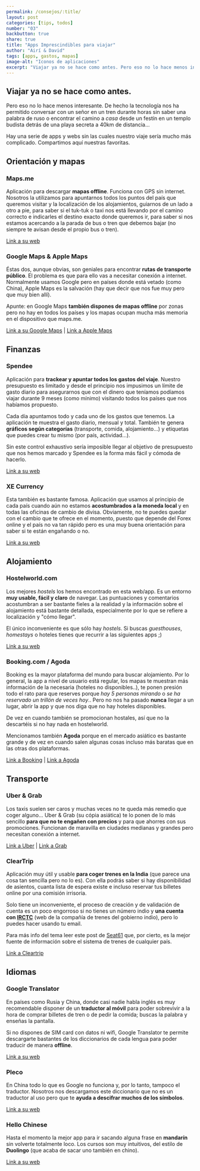 ```yaml
---
permalink: /consejos/:title/
layout: post
categories: [tips, todos]
number: "03"
backbutton: true
share: true
title: "Apps Imprescindibles para viajar"
author: "Airí & David"
tags: [apps, gastos, mapas]
image-alt: "Iconos de aplicaciones"
excerpt: "Viajar ya no se hace como antes. Pero eso no lo hace menos interesante. Te contamos qué apps se nos han hecho imprescindibles durante esta aventura."
---
```

## Viajar ya no se hace como antes.

Pero eso no lo hace menos interesante. De hecho la tecnología nos ha permitido conversar con un señor en un tren durante horas sin saber una palabra de ruso o encontrar el camino a *casa* desde un festín en un templo budista detrás de una playa secreta a 40km de distancia... 

Hay una serie de apps y webs sin las cuales nuestro viaje sería mucho más complicado. Compartimos aquí nuestras favoritas.

## Orientación y mapas

### Maps.me
Aplicación para descargar **mapas offline**. Funciona con GPS sin internet. Nosotros la utilizamos para apuntarnos todos los puntos del país que queremos visitar y la localización de los alojamientos, guiarnos de un lado a otro a pie, para saber si el tuk-tuk o taxi nos está llevando por el camino correcto e indicarles el destino exacto donde queremos ir, para saber si nos estamos acercando a la parada de bus o tren que debemos bajar (no siempre te avisan desde el propio bus o tren).

[Link a su web][ref1]

### Google Maps & Apple Maps
Éstas dos, aunque obvias, son geniales para encontrar **rutas de transporte público**. El problema es que para ello vas a necesitar conexión a internet. Normalmente usamos Google pero en países donde está vetado (como China), Apple Maps es la salvación (hay que decir que nos fue muy pero que muy bien allí).

Apunte: en Google Maps **también dispones de mapas offline** por zonas pero no hay en todos los países y los mapas ocupan mucha más memoria en el dispositivo que maps.me.

[Link a su Google Maps][ref2] | 
[Link a Apple Maps][ref3]

## Finanzas

### Spendee
Aplicación para **trackear y apuntar todos los gastos del viaje**. Nuestro presupuesto es limitado y desde el principio nos impusimos un límite de gasto diario para asegurarnos que con el dinero que teníamos podíamos viajar durante 9 meses (como mínimo) visitando todos los países que nos habíamos propuesto.

Cada día apuntamos todo y cada uno de los gastos que tenemos. La aplicación te muestra el gasto diario, mensual y total. También te genera **gráficos según categorías** (transporte, comida, alojamiento...) y etiquetas que puedes crear tu mismo (por país, actividad...).

Sin este control exhaustivo sería imposible llegar al objetivo de presupuesto que nos hemos marcado y Spendee es la forma más fácil y cómoda de hacerlo.

[Link a su web][ref4] 

### XE Currency
Esta también es bastante famosa. Aplicación que usamos al principio de cada país cuando aún no estamos **acostumbrados a la moneda local** y en todas las oficinas de cambio de divisa. Obviamente, no te puedes quedar con el cambio que te ofrece en el momento, puesto que depende del Forex online y el país no va tan rápido pero es una muy buena orientación para saber si te están engañando o no.

[Link a su web][ref5]

## Alojamiento

### Hostelworld.com
Los mejores *hostels* los hemos encontrado en esta web/app. Es un entorno **muy usable, fácil y claro** de navegar. Las puntuaciones y comentarios acostumbran a ser bastante fieles a la realidad y la información sobre el alojamiento está bastante detallada, especialmente por lo que se refiere a localización y "cómo llegar".

El único inconveniente es que sólo hay *hostels*. Si buscas *guesthouses*, *homestays* o hoteles tienes que recurrir a las siguientes apps ;)

[Link a su web][ref6]

### Booking.com / Agoda
Booking es la mayor plataforma del mundo para buscar alojamiento. Por lo general, la app a nivel de usuario está regular, los mapas te muestran más información de la necesaria (hoteles no disponibles..), te ponen presión todo el rato para que reserves porque *hay 5 personas mirando* o *se ha reservado un trillón de veces hoy*.. Pero no nos ha pasado **nunca** llegar a un lugar, abrir la app y que nos diga que no hay hoteles disponibles. 

De vez en cuando también se promocionan hostales, así que no la descartéis si no hay nada en hostelworld.

Mencionamos también **Agoda** porque en el mercado asiático es bastante grande y de vez en cuando salen algunas cosas incluso más baratas que en las otras dos plataformas. 

[Link a Booking][ref7] | 
[Link a Agoda][ref8]

## Transporte

### Uber & Grab
Los taxis suelen ser caros y muchas veces no te queda más remedio que coger alguno... Uber & Grab (su cópia asiática) te lo ponen de lo más sencillo **para que no te engañen con precios** y para que ahorres con sus promociones. Funcionan de maravilla en ciudades medianas y grandes pero necesitan conexión a internet.

[Link a Uber][ref9] | 
[Link a Grab][ref10] 

### ClearTrip
Aplicación muy útil y usable **para coger trenes en la India** (que parece una cosa tan sencilla pero no lo es). Con ella podrás saber si hay disponibilidad de asientos, cuanta lista de espera existe e incluso reservar tus billetes online por una comisión irrisoria. 

Solo tiene un inconveniente, el proceso de creación y de validación de cuenta es un poco engorroso si no tienes un número indio y **una cuenta con [IRCTC][ref12]** (web de la compañía de trenes del gobierno indio), pero lo puedes hacer usando tu email. 

Para más info del tema leer este post de [Seat61][ref13] que, por cierto, es la mejor fuente de información sobre el sistema de trenes de cualquier país. 

[Link a Cleartrip][ref11]

## Idiomas

### Google Translator
En países como Rusia y China, donde casi nadie habla inglés es muy recomendable disponer de un **traductor al móvil** para poder sobrevivir a la hora de comprar billetes de tren o de pedir la comida; buscas la palabra y enseñas la pantalla. 

Si no dispones de SIM card con datos ni wifi, Google Translator te permite descargarte bastantes de los diccionarios de cada lengua para poder traducir de manera **offline**. 

[Link a su web][ref14]


### Pleco
En China todo lo que es Google no funciona y, por lo tanto, tampoco el traductor. Nosotros nos descargamos este diccionario que no es un traductor al uso pero que te **ayuda a descifrar muchos de los símbolos**. 

[Link a su web][ref15] 

### Hello Chinese
Hasta el momento la mejor app para ir sacando alguna frase en **mandarín** sin volverte totalmente loco. Los cursos son muy intuitivos, del estilo de **Duolingo** (que acaba de sacar uno también en chino).

[Link a su web][ref16] 



[ref1]: https://maps.me/download/ 
[ref2]: https://maps.google.es/
[ref3]: https://www.apple.com/es/ios/maps/
[ref4]: https://www.spendee.com/
[ref5]: http://www.xe.com/apps/
[ref6]: http://www.hostelworld.com/
[ref7]: https://www.booking.com/
[ref8]: https://www.agoda.com/ 
[ref9]: https://www.uber.com/ 
[ref10]: https://www.grab.com/ 
[ref11]: https://www.cleartrip.com/
[ref12]: https://www.irctc.co.in/eticketing/loginHome.jsf
[ref13]: https://www.seat61.com/India.htm 
[ref14]: https://translate.google.com/
[ref15]: https://www.pleco.com/
[ref16]: http://www.hellochinese.cc/es/
[ref17]: https://es.duolingo.com/ 
